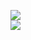 [![](https://img.shields.io/badge/Made%20With-Github%20Spray-lightgrey.svg?style=for-the-badge&logo=github)](https://github.com/Annihil/github-spray#5086)  
[![](https://i.imgur.com/2DrTn0Z.gif)](https://github.com/Annihil/github-spray)